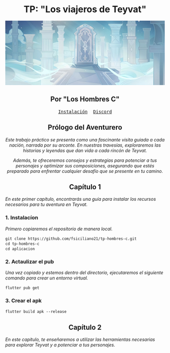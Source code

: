 <div align="center">

# TP: "Los viajeros de Teyvat"

![Texto alternativo](imagenes/banner.jpg)

<h2 align="center">
    Por "Los Hombres C"
</h2>

</div>

<div align="center">

<p>
  <a href="#capitulo-1"><kbd>Instalación</kbd></a>&ensp;&ensp;
  <a href="http://discord.gg/huXuTsav"><kbd>Discord</kbd></a>
</p>

## Prólogo del Aventurero

_Este trabajo práctico se presenta como una fascinante visita guiada a cada nación, narrada por su arconte. En nuestras travesías, exploraremos las historias y leyendas que dan vida a cada rincón de Teyvat._

_Además, te ofreceremos consejos y estrategias para potenciar a tus personajes y optimizar sus composiciones, asegurando que estés preparado para enfrentar cualquier desafío que se presente en tu camino._

</div>

<div align="center" id="capitulo-1">

## Capítulo 1

</div>

_En este primer capítulo, encontrarás una guía para instalar los recursos necesarios para tu aventura en Teyvat._

### 1. Instalacíon

_Primero copiaremos el repositorio de manera local._

```
git clone https://github.com/fsiciliano21/tp-hombres-c.git
cd tp-hombres-c
cd aplicacion
```
### 2. Actaulizar el pub

_Una vez copiado y estemos dentro del directorio, ejecutaremos el siguiente comando para crear un entorno virtual._


```
flutter pub get 
```

### 3. Crear el apk

```
flutter build apk --release 
```


<div align="center">

## Capítulo 2

</div>

_En este capítulo, te enseñaremos a utilizar las herramientas necesarias para explorar Teyvat y a potenciar a tus personajes._